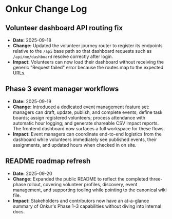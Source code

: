 # Onkur Change Log

## Volunteer dashboard API routing fix
- **Date:** 2025-09-18
- **Change:** Updated the volunteer journey router to register its endpoints relative to the `/api` base path so that dashboard requests such as `/api/me/dashboard` resolve correctly after login.
- **Impact:** Volunteers can now load their dashboard without receiving the generic "Request failed" error because the routes map to the expected URLs.

## Phase 3 event manager workflows
- **Date:** 2025-09-19
- **Change:** Introduced a dedicated event management feature set: managers can draft, update, publish, and complete events; define task boards; assign registered volunteers; process attendance with automatic hour logging; and generate shareable CSV impact reports. The frontend dashboard now surfaces a full workspace for these flows.
- **Impact:** Event managers can coordinate end-to-end logistics from the dashboard while volunteers immediately see published events, their assignments, and updated hours when checked in on site.

## README roadmap refresh
- **Date:** 2025-09-20
- **Change:** Expanded the public README to reflect the completed three-phase rollout, covering volunteer profiles, discovery, event management, and supporting tooling while pointing to the canonical wiki file.
- **Impact:** Stakeholders and contributors now have an at-a-glance summary of Onkur's Phase 1–3 capabilities without diving into internal docs.
